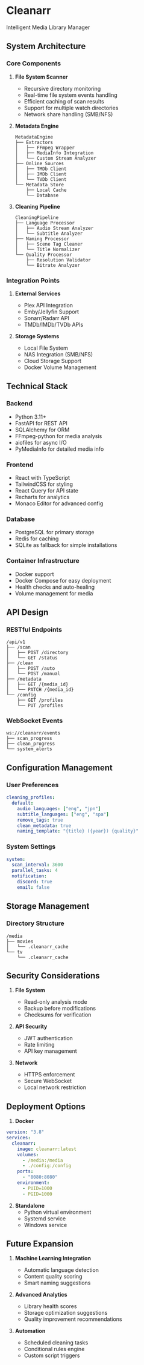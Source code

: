 # Cleanarr
Intelligent Media Library Manager


## System Architecture

### Core Components

1. **File System Scanner**
   - Recursive directory monitoring
   - Real-time file system events handling
   - Efficient caching of scan results
   - Support for multiple watch directories
   - Network share handling (SMB/NFS)

2. **Metadata Engine**
   ```
   MetadataEngine
   ├── Extractors
   │   ├── FFmpeg Wrapper
   │   ├── MediaInfo Integration
   │   └── Custom Stream Analyzer
   ├── Online Sources
   │   ├── TMDb Client
   │   ├── IMDb Client
   │   └── TVDb Client
   └── Metadata Store
       ├── Local Cache
       └── Database
   ```

3. **Cleaning Pipeline**
   ```
   CleaningPipeline
   ├── Language Processor
   │   ├── Audio Stream Analyzer
   │   └── Subtitle Analyzer
   ├── Naming Processor
   │   ├── Scene Tag Cleaner
   │   └── Title Normalizer
   └── Quality Processor
       ├── Resolution Validator
       └── Bitrate Analyzer
   ```

### Integration Points

1. **External Services**
   - Plex API Integration
   - Emby/Jellyfin Support
   - Sonarr/Radarr API
   - TMDb/IMDb/TVDb APIs

2. **Storage Systems**
   - Local File System
   - NAS Integration (SMB/NFS)
   - Cloud Storage Support
   - Docker Volume Management

## Technical Stack

### Backend
- Python 3.11+
- FastAPI for REST API
- SQLAlchemy for ORM
- FFmpeg-python for media analysis
- aiofiles for async I/O
- PyMediaInfo for detailed media info

### Frontend
- React with TypeScript
- TailwindCSS for styling
- React Query for API state
- Recharts for analytics
- Monaco Editor for advanced config

### Database
- PostgreSQL for primary storage
- Redis for caching
- SQLite as fallback for simple installations

### Container Infrastructure
- Docker support
- Docker Compose for easy deployment
- Health checks and auto-healing
- Volume management for media

## API Design

### RESTful Endpoints

```
/api/v1
├── /scan
│   ├── POST /directory
│   └── GET /status
├── /clean
│   ├── POST /auto
│   └── POST /manual
├── /metadata
│   ├── GET /{media_id}
│   └── PATCH /{media_id}
└── /config
    ├── GET /profiles
    └── PUT /profiles
```

### WebSocket Events

```
ws://cleanarr/events
├── scan_progress
├── clean_progress
└── system_alerts
```

## Configuration Management

### User Preferences
```yaml
cleaning_profiles:
  default:
    audio_languages: ["eng", "jpn"]
    subtitle_languages: ["eng", "spa"]
    remove_tags: true
    clean_metadata: true
    naming_template: "{title} ({year}) {quality}"
```

### System Settings
```yaml
system:
  scan_interval: 3600
  parallel_tasks: 4
  notification:
    discord: true
    email: false
```

## Storage Management

### Directory Structure
```
/media
├── movies
│   └── .cleanarr_cache
└── tv
    └── .cleanarr_cache
```

## Security Considerations

1. **File System**
   - Read-only analysis mode
   - Backup before modifications
   - Checksums for verification

2. **API Security**
   - JWT authentication
   - Rate limiting
   - API key management

3. **Network**
   - HTTPS enforcement
   - Secure WebSocket
   - Local network restriction

## Deployment Options

1. **Docker**
```yaml
version: "3.8"
services:
  cleanarr:
    image: cleanarr:latest
    volumes:
      - /media:/media
      - ./config:/config
    ports:
      - "8080:8080"
    environment:
      - PUID=1000
      - PGID=1000
```

2. **Standalone**
   - Python virtual environment
   - Systemd service
   - Windows service

## Future Expansion

1. **Machine Learning Integration**
   - Automatic language detection
   - Content quality scoring
   - Smart naming suggestions

2. **Advanced Analytics**
   - Library health scores
   - Storage optimization suggestions
   - Quality improvement recommendations

3. **Automation**
   - Scheduled cleaning tasks
   - Conditional rules engine
   - Custom script triggers
